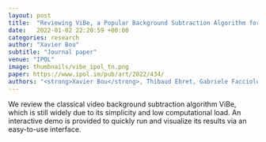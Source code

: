 ```yaml
---
layout: post
title:  "Reviewing ViBe, a Popular Background Subtraction Algorithm for Real-Time Applications"
date:   2022-01-02 22:20:59 +00:00
categories: research
author: "Xavier Bou"
subtitle: "Journal paper"
venue: "IPOL"
image: thumbnails/vibe_ipol_tn.png
paper: https://www.ipol.im/pub/art/2022/434/
authors: "<strong>Xavier Bou</strong>, Thibaud Ehret, Gabriele Facciolo, Jean-Michel Morel, Rafael Grompone von Gioi"
---
```

We review the classical video background subtraction algorithm ViBe, which is still widely due to its simplicity and low computational load. An interactive demo is provided to quickly run and visualize its results via an easy-to-use interface.